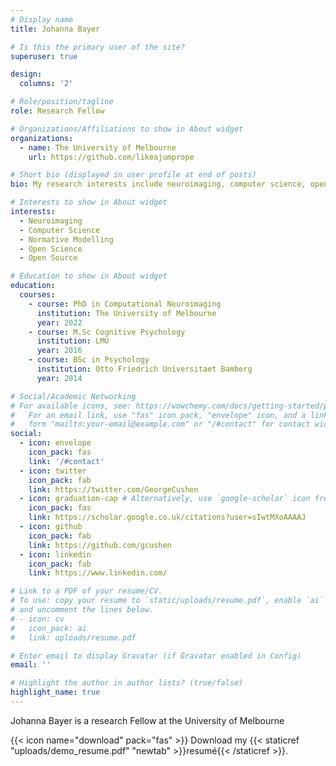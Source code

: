 ```yaml
---
# Display name
title: Johanna Bayer

# Is this the primary user of the site?
superuser: true

design:
  columns: '2'

# Role/position/tagline
role: Research Fellow

# Organizations/Affiliations to show in About widget
organizations:
  - name: The University of Melbourne
    url: https://github.com/likeajumprope

# Short bio (displayed in user profile at end of posts)
bio: My research interests include neuroimaging, computer science, open science and open source.

# Interests to show in About widget
interests:
  - Neuroimaging
  - Computer Science
  - Normative Modelling
  - Open Science
  - Open Source

# Education to show in About widget
education:
  courses:
    - course: PhD in Computational Neuroimaging
      institution: The University of Melbourne
      year: 2022
    - course: M.Sc Cognitive Psychology
      institution: LMU
      year: 2016
    - course: BSc in Psychology
      institution: Otto Friedrich Universitaet Bamberg
      year: 2014

# Social/Academic Networking
# For available icons, see: https://wowchemy.com/docs/getting-started/page-builder/#icons
#   For an email link, use "fas" icon pack, "envelope" icon, and a link in the
#   form "mailto:your-email@example.com" or "/#contact" for contact widget.
social:
  - icon: envelope
    icon_pack: fas
    link: '/#contact'
  - icon: twitter
    icon_pack: fab
    link: https://twitter.com/GeorgeCushen
  - icon: graduation-cap # Alternatively, use `google-scholar` icon from `ai` icon pack
    icon_pack: fas
    link: https://scholar.google.co.uk/citations?user=sIwtMXoAAAAJ
  - icon: github
    icon_pack: fab
    link: https://github.com/gcushen
  - icon: linkedin
    icon_pack: fab
    link: https://www.linkedin.com/

# Link to a PDF of your resume/CV.
# To use: copy your resume to `static/uploads/resume.pdf`, enable `ai` icons in `params.toml`,
# and uncomment the lines below.
# - icon: cv
#   icon_pack: ai
#   link: uploads/resume.pdf

# Enter email to display Gravatar (if Gravatar enabled in Config)
email: ''

# Highlight the author in author lists? (true/false)
highlight_name: true
---
```


Johanna Bayer is a research Fellow at the University of Melbourne


{{< icon name="download" pack="fas" >}} Download my {{< staticref "uploads/demo_resume.pdf" "newtab" >}}resumé{{< /staticref >}}.
